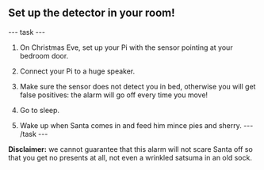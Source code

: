 ## Set up the detector in your room!

--- task ---
1. On Christmas Eve, set up your Pi with the sensor pointing at your bedroom door.

1. Connect your Pi to a huge speaker.

1. Make sure the sensor does not detect you in bed, otherwise you will get false positives: the alarm will go off every time you move!

1. Go to sleep.

1. Wake up when Santa comes in and feed him mince pies and sherry.
--- /task ---

**Disclaimer:** we cannot guarantee that this alarm will not scare Santa off so that you get no presents at all, not even a wrinkled satsuma in an old sock.

